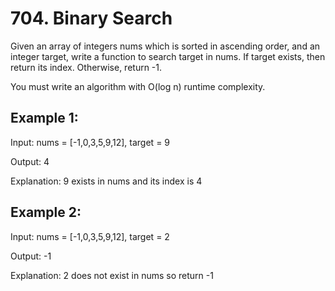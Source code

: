 # 704. Binary Search

Given an array of integers nums which is sorted in ascending order, and an integer target, write a function to search target in nums. If target exists, then return its index. Otherwise, return -1.

You must write an algorithm with O(log n) runtime complexity.

## Example 1:

Input: nums = [-1,0,3,5,9,12], target = 9

Output: 4

Explanation: 9 exists in nums and its index is 4

## Example 2:

Input: nums = [-1,0,3,5,9,12], target = 2

Output: -1

Explanation: 2 does not exist in nums so return -1